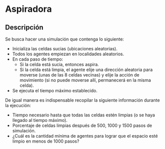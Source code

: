 # Aspiradora

## Descripción
Se busca hacer una simulación que contenga lo siguiente:
- Inicializa las celdas sucias (ubicaciones aleatorias).
- Todos los agentes empiezan en localidades aleatorios.
- En cada paso de tiempo:
  - Si la celda está sucia, entonces aspira.
  - Si la celda está limpia, el agente elije una dirección aleatoria para moverse (unas de las 8 celdas vecinas) y elije la acción de movimiento (si no puede moverse allí, permanecerá en la misma celda).
- Se ejecuta el tiempo máximo establecido.

De igual manera es indispensable recopilar la siguiente información durante la ejecución:
- Tiempo necesario hasta que todas las celdas estén limpias (o se haya llegado al tiempo máximo).
- Porcentaje de celdas limpias después de 500, 1000 y 1500 pasos de simulación.
- ¿Cuál es la cantidad mínima de agentes para lograr que el espacio esté limpio en menos de 1000 pasos?
